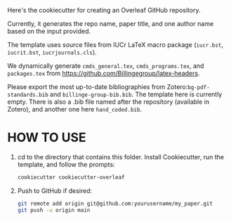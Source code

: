 Here's the cookiecutter for creating an Overleaf GitHub repository.

Currently, it generates the repo name, paper title, and one author name based on the input provided.

The template uses source files from IUCr LaTeX macro package (`iucr.bst`, `iucrit.bst`, `iucrjournals.cls`).

We dynamically generate `cmds_general.tex`, `cmds_programs.tex`, and `packages.tex`
from https://github.com/Billingegroup/latex-headers.

Please export the most up-to-date bibliographies from Zotero:`bg-pdf-standards.bib` and `billinge-group-bib.bib`.
The template here is currently empty.
There is also a .bib file named after the repository (available in Zotero), and another one here ``hand_coded.bib``.


# HOW TO USE

1. cd to the directory that contains this folder.
   Install Cookiecutter, run the template, and follow the prompts:

   ```bash
   cookiecutter cookiecutter-overleaf
   ```

2. Push to GitHub if desired:
   ```bash
   git remote add origin git@github.com:yourusername/my_paper.git
   git push -u origin main
   ```
